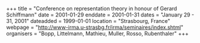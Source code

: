 +++
title = "Conference on representation theory in honour of Gerard Schiffmann"
date = 2001-01-29
enddate = 2001-01-31
dates = "January 29 - 31, 2001"
dateadded = 1999-01-01
location = "Strasbourg, France"
webpage = "http://www-irma.u-strasbg.fr/irma/seminaires/index.shtml"
organisers = "Bopp, Littelmann, Mathieu, Muller, Rosso, Rubenthaler"
+++
